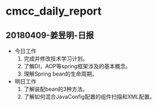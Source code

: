 # cmcc_daily_report

## 20180409-姜昱明-日报
- 今日工作
    1. 完成并修改技术学习计划。
    2. 了解DI，AOP等spring框架涉及的基本概念。
    3. 理解Spring bean的生命周期。
- 明日工作
    1. 了解装配bean的3种方法。
    2. 了解如何混合JavaConfig配置的组件扫描和XML配置。


